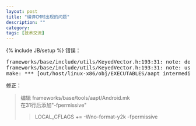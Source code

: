 ```yaml
---
layout: post
title: "编译CM时出现的问题"
description: ""
category: 
tags: [技术交流]
---
```

{% include JB/setup %}
错误：
<pre>
frameworks/base/include/utils/KeyedVector.h:193:31: note: declarations in dependent base ‘android::KeyedVector<android::String8, android::sp<AaptDir> >’ are not found by unqualified lookup
frameworks/base/include/utils/KeyedVector.h:193:31: note: use ‘this->indexOfKey’ instead
make: *** [out/host/linux-x86/obj/EXECUTABLES/aapt_intermediates/AaptAssets.o] Error 1
</pre>

修正：
> 编辑 frameworks/base/tools/aapt/Android.mk  
> 在31行后添加"-fpermissive"  
> > LOCAL_CFLAGS += -Wno-format-y2k -fpermissive  

